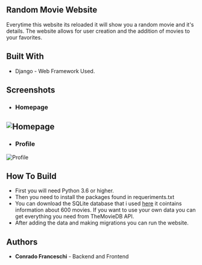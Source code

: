 ## Random Movie Website
Everytime this website its reloaded it will show you a random movie and it's details. The website allows for user creation and the addition of movies to your favorites.

## Built With

+ Django - Web Framework Used.

## Screenshots

+ ### Homepage

![Homepage](https://i.imgur.com/1NFzsb8.png)
---
+ ### Profile
![Profile](https://i.imgur.com/wJPf603.png)

## How To Build

+ First you will need Python 3.6 or higher.
+ Then you need to install the packages found in requeriments.txt
+ You can download the SQLite database that i used [here](https://mega.nz/file/xNA3nKqT#JNYfgIKTTFW5CFNSH1haO-IIKlaeIMs-lgIbIwAiBt4) it cointains information about 600 movies. If you want to use your own data you can get everything you need from TheMovieDB API.
+ After adding the data and making migrations you can run the website.

## Authors

+ **Conrado Franceschi** - Backend and Frontend

